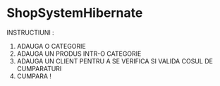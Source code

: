 # ShopSystemHibernate

INSTRUCTIUNI : 
1. ADAUGA O CATEGORIE
2. ADAUGA UN PRODUS INTR-O CATEGORIE
3. ADAUGA UN CLIENT PENTRU A SE VERIFICA SI VALIDA COSUL DE CUMPARATURI
4. CUMPARA !
